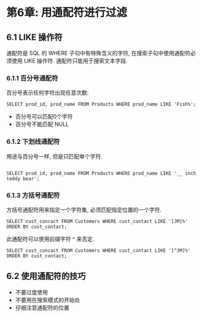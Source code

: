 # 第6章: 用通配符进行过滤 #

## 6.1 LIKE 操作符 ##

通配符是 SQL 的 WHERE 子句中有特殊含义的字符, 在搜索子句中使用通配符必须使用 LIKE 操作符. 通配符只能用于搜索文本字段.

### 6.1.1 百分号通配符 ###

百分号表示任何字符出现任意次数:

```
SELECT prod_id, prod_name FROM Products WHERE prod_name LIKE 'Fish%';
```

- 百分号可以匹配0个字符
- 百分号不能匹配 NULL

### 6.1.2 下划线通配符 ###

用途与百分号一样, 但是只匹配单个字符.

```

SELECT prod_id, prod_name FROM Products WHERE prod_name LIKE '__ inch teddy bear';
```

### 6.1.3 方括号通配符 ###

方括号通配符用来指定一个字符集, 必须匹配指定位置的一个字符.

```
SELECT cust_concact FROM Customers WHERE cust_contact LIKE '[JM]%' ORDER BY cust_contact;
```

此通配符可以使用前缀字符 ^ 来否定.

```
SELECT cust_concact FROM Customers WHERE cust_contact LIKE '[^JM]%' ORDER BY cust_contact;
```

## 6.2 使用通配符的技巧 ##

- 不要过度使用
- 不要用在搜索模式的开始处
- 仔细注意通配符的位置
